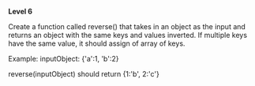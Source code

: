 **Level 6** <br>

Create a function called reverse() that takes in an object as the input and returns an object with the same keys and values inverted. If multiple keys have the same value, it should assign of array of keys.

Example:
inputObject: {'a':1, 'b':2}

reverse(inputObject) should return {1:'b', 2:'c'}